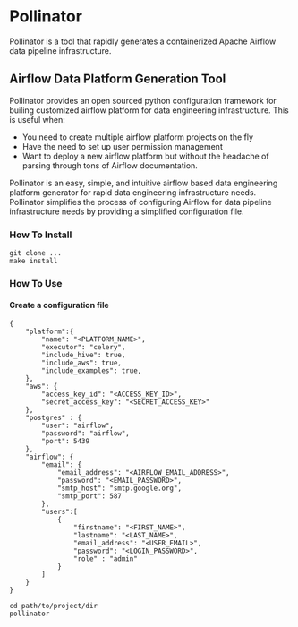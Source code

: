 # Pollinator
Pollinator is a tool that rapidly generates a containerized Apache Airflow data pipeline infrastructure.

## Airflow Data Platform Generation Tool 

Pollinator provides an open sourced python configuration framework for builing customized airflow platform for data engineering infrastructure. This is useful when:
 * You need to create multiple airflow platform projects on the fly
 * Have the need to set up user permission management
 * Want to deploy a new airflow platform but without the headache of parsing through tons of Airflow documentation.

Pollinator is an easy, simple, and intuitive airflow based data engineering platform generator for rapid data engineering infrastructure needs. Pollinator simplifies the process of configuring Airflow for data pipeline infrastructure needs by providing a simplified configuration file. 


### How To Install

```
git clone ...
make install
```

### How To Use

#### Create a configuration file
```
{
    "platform":{
        "name": "<PLATFORM_NAME>",
        "executor": "celery",
        "include_hive": true,
        "include_aws": true,
        "include_examples": true,
    },
    "aws": {
        "access_key_id": "<ACCESS_KEY_ID>",
        "secret_access_key": "<SECRET_ACCESS_KEY>"
    },
    "postgres" : {
        "user": "airflow",
        "password": "airflow",
        "port": 5439
    },
    "airflow": {
        "email": {
            "email_address": "<AIRFLOW_EMAIL_ADDRESS>",
            "password": "<EMAIL_PASSWORD>",
            "smtp_host": "smtp.google.org",
            "smtp_port": 587
        },
        "users":[
            {
                "firstname": "<FIRST_NAME>",
                "lastname": "<LAST_NAME>",
                "email_address": "<USER_EMAIL>",
                "password": "<LOGIN_PASSWORD>",
                "role" : "admin"
            }
        ]
    }
}
```

```
cd path/to/project/dir 
pollinator
```
